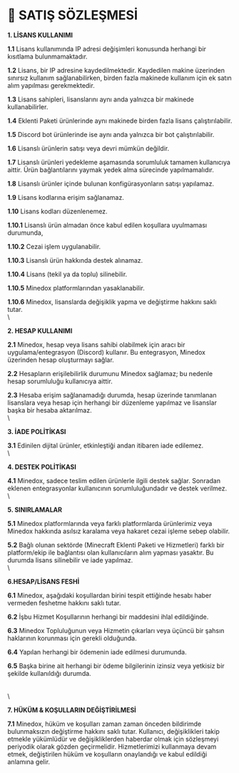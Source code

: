# 📕 SATIŞ SÖZLEŞMESİ

&#x20;                                                         **1. LİSANS KULLANIMI**

**1.1** Lisans kullanımında IP adresi değişimleri konusunda herhangi bir kısıtlama bulunmamaktadır.

**1.2** Lisans, bir IP adresine kaydedilmektedir. Kaydedilen makine üzerinden sınırsız kullanım sağlanabilirken, birden fazla makinede kullanım için ek satın alım yapılması gerekmektedir.

**1.3** Lisans sahipleri, lisanslarını aynı anda yalnızca bir makinede kullanabilirler.

**1.4** Eklenti Paketi ürünlerinde aynı makinede birden fazla lisans çalıştırılabilir.

**1.5** Discord bot ürünlerinde ise aynı anda yalnızca bir bot çalıştırılabilir.

**1.6** Lisanslı ürünlerin satışı veya devri mümkün değildir.

**1.7** Lisanslı ürünleri yedekleme aşamasında sorumluluk tamamen kullanıcıya aittir. Ürün bağlantılarını yaymak yedek alma sürecinde yapılmamalıdır.

**1.8** Lisanslı ürünler içinde bulunan konfigürasyonların satışı yapılamaz.

**1.9** Lisans kodlarına erişim sağlanamaz.

**1.10** Lisans kodları düzenlenemez.

**1.10.1** Lisanslı ürün almadan önce kabul edilen koşullara uyulmaması durumunda,

&#x20; **1.10.2** Cezai işlem uygulanabilir.

&#x20;   **1.10.3** Lisanslı ürün hakkında destek alınamaz.

&#x20;   **1.10.4** Lisans (tekil ya da toplu) silinebilir.

&#x20;   **1.10.5** Minedox platformlarından yasaklanabilir.

&#x20;  **1.10.6** Minedox, lisanslarda değişiklik yapma ve değiştirme hakkını saklı tutar.\
\


&#x20;                                                         **2. HESAP KULLANIMI**

**2.1** Minedox, hesap veya lisans sahibi olabilmek için aracı bir uygulama/entegrasyon (Discord) kullanır. Bu entegrasyon, Minedox üzerinden hesap oluşturmayı sağlar.

**2.2** Hesapların erişilebilirlik durumunu Minedox sağlamaz; bu nedenle hesap sorumluluğu kullanıcıya aittir.

**2.3** Hesaba erişim sağlanamadığı durumda, hesap üzerinde tanımlanan lisanslara veya hesap için herhangi bir düzenleme yapılmaz ve lisanslar başka bir hesaba aktarılmaz.\
\


&#x20;                                                         **3. İADE POLİTİKASI**

**3.1** Edinilen dijital ürünler, etkinleştiği andan itibaren iade edilemez.\
\


&#x20;                                                         **4. DESTEK POLİTİKASI**

**4.1** Minedox, sadece teslim edilen ürünlerle ilgili destek sağlar. Sonradan eklenen entegrasyonlar kullanıcının sorumluluğundadır ve destek verilmez.\
\


&#x20;                                                         **5. SINIRLAMALAR**

**5.1** Minedox platformlarında veya farklı platformlarda ürünlerimiz veya Minedox hakkında asılsız karalama veya hakaret cezai işleme sebep olabilir.

**5.2** Bağlı olunan sektörde (Minecraft Eklenti Paketi ve Hizmetleri) farklı bir platform/ekip ile bağlantısı olan kullanıcıların alım yapması yasaktır. Bu durumda lisans silinebilir ve iade yapılmaz.\
\


&#x20;                                                         **6.HESAP/LİSANS FESHİ**

**6.1** Minedox, aşağıdaki koşullardan birini tespit ettiğinde hesabı haber vermeden feshetme hakkını saklı tutar.

**6.2** İşbu Hizmet Koşullarının herhangi bir maddesini ihlal edildiğinde.

**6.3** Minedox Topluluğunun veya Hizmetin çıkarları veya üçüncü bir şahsın haklarının korunması için gerekli olduğunda.

**6.4** Yapılan herhangi bir ödemenin iade edilmesi durumunda.

**6.5** Başka birine ait herhangi bir ödeme bilgilerinin izinsiz veya yetkisiz bir şekilde kullanıldığı durumda.\
\
\
\


&#x20;                                                         **7. HÜKÜM & KOŞULLARIN DEĞİŞTİRİLMESİ**

**7.1** Minedox, hüküm ve koşulları zaman zaman önceden bildirimde bulunmaksızın değiştirme hakkını saklı tutar. Kullanıcı, değişiklikleri takip etmekle yükümlüdür ve değişikliklerden haberdar olmak için sözleşmeyi periyodik olarak gözden geçirmelidir. Hizmetlerimizi kullanmaya devam etmek, değiştirilen hüküm ve koşulların onaylandığı ve kabul edildiği anlamına gelir.
